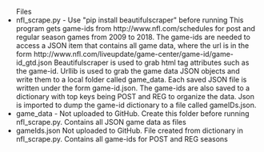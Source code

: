 

<ul>Files
    <li>
    nfl_scrape.py -    
        Use "pip install beautifulscraper" before running
        This program gets game-ids from http://www.nfl.com/schedules for post and regular season games from 2009 to 2018. The game-ids
        are needed to access a JSON item that contains all game data, where the url is in the form  
        http://www.nfl.com/liveupdate/game-center/game-id/game-id_gtd.json
        Beautifulscraper is used to grab html tag attributes such as the game-id. Urllib is used to grab the game data JSON objects
        and write them to a local folder called game_data. Each saved JSON file is written under the form game-id.json.
        The game-ids are also saved to a dictionary with top keys being POST and REG to organize the data. Json is imported to dump the 
        game-id dictionary to a file called gameIDs.json.
    </li>

  <li>  
  game_data - 
    Not uploaded to GitHub. Create this folder before running nfl_scrape.py. Contains all JSON game data as files
  </li>
  <li> 
  gameIds.json
    Not uploaded to GitHub. File created from dictionary in nfl_scrape.py. Contains all game-ids for POST and REG seasons
    </li>
</ul>
